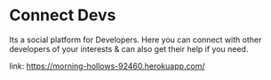 # Connect Devs

Its a social platform for Developers.
Here you can connect with other developers of your interests & can also get their help if you need.

link: https://morning-hollows-92460.herokuapp.com/
